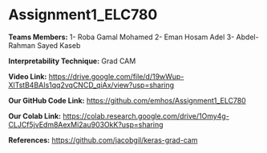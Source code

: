 # Assignment1_ELC780

**Teams Members:**
1- Roba Gamal Mohamed
2- Eman Hosam Adel
3- Abdel-Rahman Sayed Kaseb

**Interpretability Technique:** Grad CAM

**Video Link:** https://drive.google.com/file/d/19wWup-XlTstB4BAIs1qq2vqCNCD_qiAx/view?usp=sharing

**Our GitHub Code Link:** https://github.com/emhos/Assignment1_ELC780

**Our Colab Link:** https://colab.research.google.com/drive/1Omy4g-CLJCf5jvEdm8AexMi2au903OkK?usp=sharing 

**References:**
https://github.com/jacobgil/keras-grad-cam
